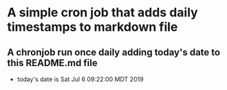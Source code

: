 A simple cron job that adds daily timestamps to markdown file
============================================================
## A chronjob run once daily adding today's date to this README.md file
* today's date is Sat Jul  6 09:22:00 MDT 2019
